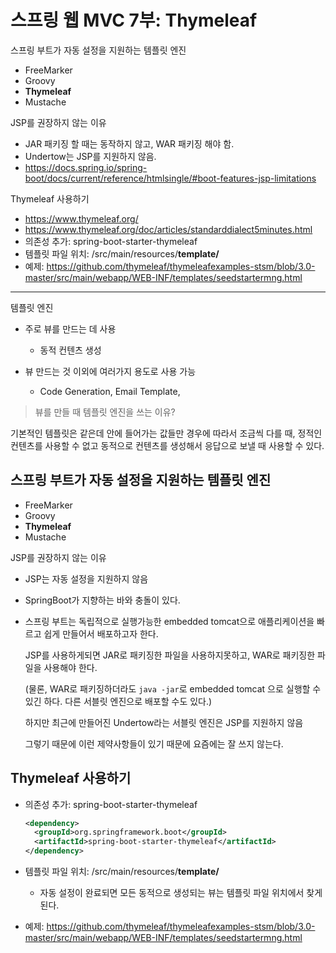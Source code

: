 # 스프링 웹 MVC 7부: Thymeleaf

스프링 부트가 자동 설정을 지원하는 템플릿 엔진

* FreeMarker
* Groovy
* **Thymeleaf**
* Mustache

JSP를 권장하지 않는 이유

* JAR 패키징 할 때는 동작하지 않고, WAR 패키징 해야 함.
* Undertow는 JSP를 지원하지 않음.
* https://docs.spring.io/spring-boot/docs/current/reference/htmlsingle/#boot-features-jsp-limitations

Thymeleaf 사용하기

* https://www.thymeleaf.org/
* https://www.thymeleaf.org/doc/articles/standarddialect5minutes.html
* 의존성 추가: spring-boot-starter-thymeleaf
* 템플릿 파일 위치: /src/main/resources/**template/**
* 예제: https://github.com/thymeleaf/thymeleafexamples-stsm/blob/3.0-master/src/main/webapp/WEB-INF/templates/seedstartermng.html

---

템플릿 엔진

* 주로 뷰를 만드는 데 사용
  * 동적 컨텐츠 생성

* 뷰 만드는 것 이외에 여러가지 용도로 사용 가능
  * Code Generation, Email Template, 

> 뷰를 만들 때 템플릿 엔진을 쓰는 이유?

기본적인 템플릿은 같은데 안에 들어가는 값들만 경우에 따라서 조금씩 다를 때, 정적인 컨텐츠를 사용할 수 없고 동적으로 컨텐츠를 생성해서 응답으로 보낼 때 사용할 수 있다.



## 스프링 부트가 자동 설정을 지원하는 템플릿 엔진

* FreeMarker
* Groovy
* **Thymeleaf**
* Mustache

JSP를 권장하지 않는 이유

* JSP는 자동 설정을 지원하지 않음

* SpringBoot가 지향하는 바와 충돌이 있다.

* 스프링 부트는 독립적으로 실행가능한 embedded tomcat으로 애플리케이션을 빠르고 쉽게 만들어서 배포하고자 한다.

  JSP를 사용하게되면 JAR로 패키징한 파일을 사용하지못하고, WAR로 패키징한 파일을 사용해야 한다.

  (물론, WAR로 패키징하더라도 `java -jar`로 embedded tomcat 으로 실행할 수 있긴 하다. 다른 서블릿 엔진으로 배포할 수도 있다.)

  하지만 최근에 만들어진 Undertow라는 서블릿 엔진은 JSP를 지원하지 않음

  그렇기 때문에 이런 제약사항들이 있기 때문에 요즘에는 잘 쓰지 않는다.



## Thymeleaf 사용하기

* 의존성 추가: spring-boot-starter-thymeleaf

  ```xml
  <dependency>
    <groupId>org.springframework.boot</groupId>
    <artifactId>spring-boot-starter-thymeleaf</artifactId>
  </dependency>
  ```

* 템플릿 파일 위치: /src/main/resources/**template/**

  * 자동 설정이 완료되면 모든 동적으로 생성되는 뷰는 템플릿 파일 위치에서 찾게된다.

* 예제: https://github.com/thymeleaf/thymeleafexamples-stsm/blob/3.0-master/src/main/webapp/WEB-INF/templates/seedstartermng.html































